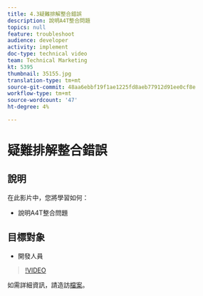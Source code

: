 ```yaml
---
title: 4.3疑難排解整合錯誤
description: 說明A4T整合問題
topics: null
feature: troubleshoot
audience: developer
activity: implement
doc-type: technical video
team: Technical Marketing
kt: 5395
thumbnail: 35155.jpg
translation-type: tm+mt
source-git-commit: 48aa6ebbf19f1ae1225fd8aeb77912d91ee0cf8e
workflow-type: tm+mt
source-wordcount: '47'
ht-degree: 4%

---
```



# 疑難排解整合錯誤

## 說明

在此影片中，您將學習如何：

* 說明A4T整合問題

## 目標對象

* 開發人員

>[!VIDEO](https://video.tv.adobe.com/v/35155/?quality=12)

如需詳細資訊，請造訪[檔案](https://docs.adobe.com/content/help/en/target/using/integrate/a4t/troubleshoot-a4t/a4t-troubleshooting.html)。
